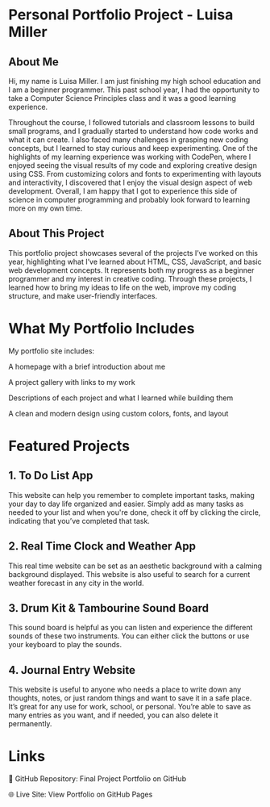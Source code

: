 # Personal Portfolio Project - Luisa Miller

## About Me
Hi, my name is Luisa Miller. I am just finishing my high school education and I am a beginner programmer. 
This past school year, I had the opportunity to take a Computer Science Principles class and it was a good learning experience. 

Throughout the course, I followed tutorials and classroom lessons to build small programs, and I gradually started to understand how code works and what it can create. I also faced many challenges in grasping new coding concepts, but I learned to stay curious and keep experimenting. One of the highlights of my learning experience was working with CodePen, where I enjoyed seeing the visual results of my code and exploring creative design using CSS. From customizing colors and fonts to experimenting with layouts and interactivity, I discovered that I enjoy the visual design aspect of web development.  Overall, I am happy that I got to experience this side of science in computer programming and probably look forward to learning more on my own time.

## About This Project
This portfolio project showcases several of the projects I’ve worked on this year, highlighting what I’ve learned about HTML, CSS, JavaScript, and basic web development concepts. It represents both my progress as a beginner programmer and my interest in creative coding. Through these projects, I learned how to bring my ideas to life on the web, improve my coding structure, and make user-friendly interfaces. 

# What My Portfolio Includes
My portfolio site includes:

A homepage with a brief introduction about me

A project gallery with links to my work

Descriptions of each project and what I learned while building them

A clean and modern design using custom colors, fonts, and layout

# Featured Projects
## 1. To Do List App
This website can help you remember to complete important tasks, making your day to day life organized and easier. Simply add as many tasks as needed to your list and when you're done, check it off by clicking the circle, indicating that you’ve completed that task.

## 2. Real Time Clock and Weather App
This real time website can be set as an aesthetic background with a calming background displayed. This website is also useful to search for a current weather forecast in any city in the world.

## 3. Drum Kit & Tambourine Sound Board
This sound board is helpful as you can listen and experience the different sounds of these two instruments. You can either click the buttons or use your keyboard to play the sounds.

## 4. Journal Entry Website
This website is useful to anyone who needs a place to write down any thoughts, notes, or just random things and want to save it in a safe place. It’s great for any use for work, school, or personal. You’re able to save as many entries as you want, and if needed, you can also delete it permanently.

# Links
🔗 GitHub Repository: Final Project Portfolio on GitHub

🌐 Live Site: View Portfolio on GitHub Pages

